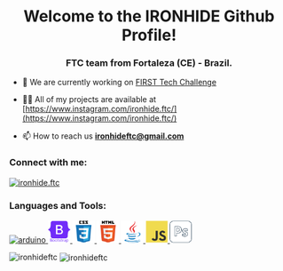 <h1 align="center">Welcome to the IRONHIDE Github Profile!</h1>
<h3 align="center">FTC team from Fortaleza (CE) - Brazil.</h3>

- 🔭 We are currently working on [FIRST Tech Challenge](https://www.firstinspires.org/robotics/ftc)

- 👨‍💻 All of my projects are available at [https://www.instagram.com/ironhide.ftc/](https://www.instagram.com/ironhide.ftc/)

- 📫 How to reach us **ironhideftc@gmail.com**

<h3 align="left">Connect with me:</h3>
<p align="left">
<a href="https://instagram.com/ironhide.ftc" target="blank"><img align="center" src="https://raw.githubusercontent.com/rahuldkjain/github-profile-readme-generator/master/src/images/icons/Social/instagram.svg" alt="ironhide.ftc" height="30" width="40" /></a>
</p>

<h3 align="left">Languages and Tools:</h3>
<p align="left"> <a href="https://www.arduino.cc/" target="_blank" rel="noreferrer"> <img src="https://cdn.worldvectorlogo.com/logos/arduino-1.svg" alt="arduino" width="40" height="40"/> </a> <a href="https://getbootstrap.com" target="_blank" rel="noreferrer"> <img src="https://raw.githubusercontent.com/devicons/devicon/master/icons/bootstrap/bootstrap-plain-wordmark.svg" alt="bootstrap" width="40" height="40"/> </a> <a href="https://www.w3schools.com/css/" target="_blank" rel="noreferrer"> <img src="https://raw.githubusercontent.com/devicons/devicon/master/icons/css3/css3-original-wordmark.svg" alt="css3" width="40" height="40"/> </a> <a href="https://www.w3.org/html/" target="_blank" rel="noreferrer"> <img src="https://raw.githubusercontent.com/devicons/devicon/master/icons/html5/html5-original-wordmark.svg" alt="html5" width="40" height="40"/> </a> <a href="https://www.java.com" target="_blank" rel="noreferrer"> <img src="https://raw.githubusercontent.com/devicons/devicon/master/icons/java/java-original.svg" alt="java" width="40" height="40"/> </a> <a href="https://developer.mozilla.org/en-US/docs/Web/JavaScript" target="_blank" rel="noreferrer"> <img src="https://raw.githubusercontent.com/devicons/devicon/master/icons/javascript/javascript-original.svg" alt="javascript" width="40" height="40"/> </a> <a href="https://www.photoshop.com/en" target="_blank" rel="noreferrer"> <img src="https://raw.githubusercontent.com/devicons/devicon/master/icons/photoshop/photoshop-line.svg" alt="photoshop" width="40" height="40"/> </a> </p>

<p><img align="left" src="https://github-readme-stats.vercel.app/api/top-langs?username=ironhideftc&show_icons=true&locale=en&layout=compact" alt="ironhideftc" /></p>

<p>&nbsp;<img align="center" src="https://github-readme-stats.vercel.app/api?username=ironhideftc&show_icons=true&locale=en" alt="ironhideftc" /></p>

